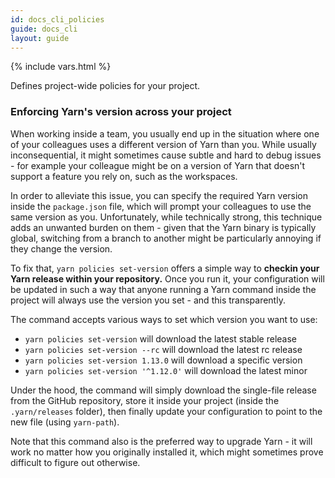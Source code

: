 ```yaml
---
id: docs_cli_policies
guide: docs_cli
layout: guide
---
```


{% include vars.html %}

<p class="lead">Defines project-wide policies for your project.</p>

### Enforcing Yarn's version across your project <a class="toc" id="toc-policies-set-version" href="#toc-policies-set-version"></a>

When working inside a team, you usually end up in the situation where one of your
colleagues uses a different version of Yarn than you. While usually inconsequential,
it might sometimes cause subtle and hard to debug issues - for example your colleague
might be on a version of Yarn that doesn't support a feature you rely on, such as
the workspaces.

In order to alleviate this issue, you can specify the required Yarn version inside
the `package.json` file, which will prompt your colleagues to use the same version as
you. Unfortunately, while technically strong, this technique adds an unwanted burden
on them - given that the Yarn binary is typically global, switching from a branch to
another might be particularly annoying if they change the version.

To fix that, `yarn policies set-version` offers a simple way to **checkin your Yarn
release within your repository.** Once you run it, your configuration will be updated
in such a way that anyone running a Yarn command inside the project will always use
the version you set - and this transparently.

The command accepts various ways to set which version you want to use:

  - `yarn policies set-version` will download the latest stable release
  - `yarn policies set-version --rc` will download the latest rc release
  - `yarn policies set-version 1.13.0` will download a specific version
  - `yarn policies set-version '^1.12.0'` will download the latest minor

Under the hood, the command will simply download the single-file release from the
GitHub repository, store it inside your project (inside the `.yarn/releases` folder),
then finally update your configuration to point to the new file (using `yarn-path`).

Note that this command also is the preferred way to upgrade Yarn - it will work no
matter how you originally installed it, which might sometimes prove difficult to
figure out otherwise.
